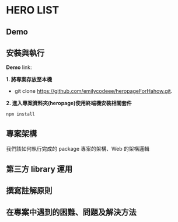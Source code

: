 # HERO LIST

## Demo

## 安裝與執行

**Demo**
link:

**1. 將專案存放至本機**

- git clone https://github.com/emilycodeee/heropageForHahow.git.

**2. 進入專案資料夾(heropage)使用終端機安裝相關套件**

```
npm install
```

## 專案架構

我們該如何執行完成的 package
專案的架構、Web 的架構邏輯

## 第三方 library 運用

## 撰寫註解原則

## 在專案中遇到的困難、問題及解決方法
